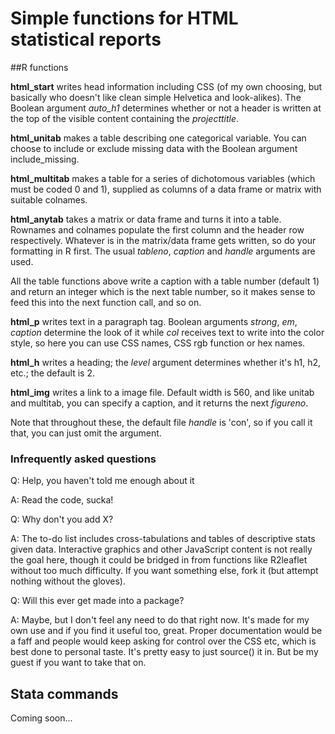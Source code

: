 # Simple functions for HTML statistical reports

##R functions

**html_start** writes head information including CSS (of my own choosing, but basically who doesn't like clean simple Helvetica and look-alikes). The Boolean argument *auto_h1* determines whether or not a header is written at the top of the visible content containing the *projecttitle*.

**html_unitab** makes a table describing one categorical variable. You can choose to include or exclude missing data with the Boolean argument include_missing.

**html_multitab** makes a table for a series of dichotomous variables (which must be coded 0 and 1), supplied as columns of a data frame or matrix with suitable colnames.

**html_anytab** takes a matrix or data frame and turns it into a table. Rownames and colnames populate the first column and the header row respectively. Whatever is in the matrix/data frame gets written, so do your formatting in R first. The usual *tableno*, *caption* and *handle* arguments are used.

All the table functions above write a caption with a table number (default 1) and return an integer which is the next table number, so it makes sense to feed this into the next function call, and so on.

**html_p** writes text in a paragraph tag. Boolean arguments *strong*, *em*, *caption* determine the look of it while *col* receives text to write into the color style, so here you can use CSS names, CSS rgb function or hex names.

**html_h** writes a heading; the *level* argument determines whether it's h1, h2, etc.; the default is 2.

**html_img** writes a link to a image file. Default width is 560, and like unitab and multitab, you can specify a caption, and it returns the next *figureno*.

Note that throughout these, the default file *handle* is 'con', so if you call it that, you can just omit the argument.

### Infrequently asked questions

Q: Help, you haven't told me enough about it

A: Read the code, sucka!

Q: Why don't you add X?

A: The to-do list includes cross-tabulations and tables of descriptive stats given data. Interactive graphics and other JavaScript content is not really the goal here, though it could be bridged in from functions like R2leaflet without too much difficulty. If you want something else, fork it (but attempt nothing without the gloves).

Q: Will this ever get made into a package?

A: Maybe, but I don't feel any need to do that right now. It's made for my own use and if you find it useful too, great. Proper documentation would be a faff and people would keep asking for control over the CSS etc, which is best done to personal taste. It's pretty easy to just source() it in. But be my guest if you want to take that on.

## Stata commands

Coming soon...
